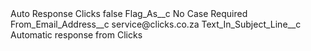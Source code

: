 <?xml version="1.0" encoding="UTF-8"?>
<CustomMetadata xmlns="http://soap.sforce.com/2006/04/metadata" xmlns:xsi="http://www.w3.org/2001/XMLSchema-instance" xmlns:xsd="http://www.w3.org/2001/XMLSchema">
    <label>Auto Response Clicks</label>
    <protected>false</protected>
    <values>
        <field>Flag_As__c</field>
        <value xsi:type="xsd:string">No Case Required</value>
    </values>
    <values>
        <field>From_Email_Address__c</field>
        <value xsi:type="xsd:string">service@clicks.co.za</value>
    </values>
    <values>
        <field>Text_In_Subject_Line__c</field>
        <value xsi:type="xsd:string">Automatic response from Clicks</value>
    </values>
</CustomMetadata>
